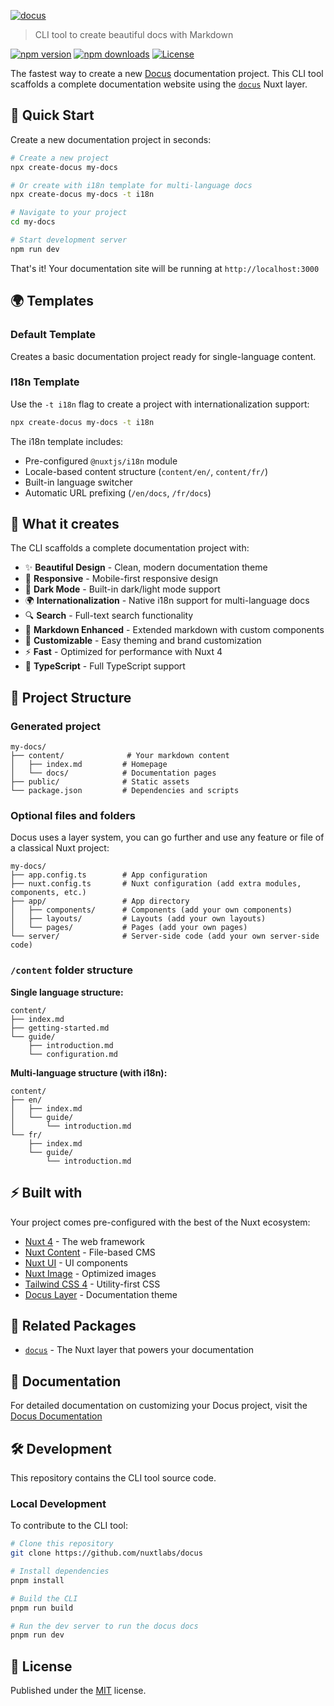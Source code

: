 [![docus](https://docus.dev/__og-image__/static/og.png)](https://docus.dev)

> CLI tool to create beautiful docs with Markdown

[![npm version](https://img.shields.io/npm/v/create-docus.svg?style=flat&colorA=020420&colorB=EEEEEE)](https://npmjs.com/package/create-docus)
[![npm downloads](https://img.shields.io/npm/dm/create-docus.svg?style=flat&colorA=020420&colorB=EEEEEE)](https://npm.chart.dev/create-docus)
[![License](https://img.shields.io/npm/l/create-docus.svg?style=flat&colorA=020420&colorB=EEEEEE)](https://npmjs.com/package/create-docus)

The fastest way to create a new [Docus](https://docus.dev) documentation project. This CLI tool scaffolds a complete documentation website using the [`docus`](https://www.github.com/nuxtlabs/docus/tree/main/layer) Nuxt layer.

## 🚀 Quick Start

Create a new documentation project in seconds:

```bash
# Create a new project
npx create-docus my-docs

# Or create with i18n template for multi-language docs
npx create-docus my-docs -t i18n

# Navigate to your project
cd my-docs

# Start development server
npm run dev
```

That's it! Your documentation site will be running at `http://localhost:3000`

## 🌍 Templates

### Default Template
Creates a basic documentation project ready for single-language content.

### I18n Template  
Use the `-t i18n` flag to create a project with internationalization support:

```bash
npx create-docus my-docs -t i18n
```

The i18n template includes:
- Pre-configured `@nuxtjs/i18n` module
- Locale-based content structure (`content/en/`, `content/fr/`)
- Built-in language switcher
- Automatic URL prefixing (`/en/docs`, `/fr/docs`)

## 🎯 What it creates

The CLI scaffolds a complete documentation project with:

- ✨ **Beautiful Design** - Clean, modern documentation theme
- 📱 **Responsive** - Mobile-first responsive design  
- 🌙 **Dark Mode** - Built-in dark/light mode support
- 🌍 **Internationalization** - Native i18n support for multi-language docs
- 🔍 **Search** - Full-text search functionality
- 📝 **Markdown Enhanced** - Extended markdown with custom components
- 🎨 **Customizable** - Easy theming and brand customization
- ⚡ **Fast** - Optimized for performance with Nuxt 4
- 🔧 **TypeScript** - Full TypeScript support

## 📁 Project Structure

### Generated project

```
my-docs/
├── content/              # Your markdown content
│   ├── index.md         # Homepage
│   └── docs/            # Documentation pages
├── public/              # Static assets
└── package.json         # Dependencies and scripts
```

### Optional files and folders

Docus uses a layer system, you can go further and use any feature or file of a classical Nuxt project:

```
my-docs/
├── app.config.ts        # App configuration
├── nuxt.config.ts       # Nuxt configuration (add extra modules, components, etc.)
├── app/                 # App directory
│   ├── components/      # Components (add your own components)
│   ├── layouts/         # Layouts (add your own layouts)
│   └── pages/           # Pages (add your own pages)
└── server/              # Server-side code (add your own server-side code)
```

### `/content` folder structure

**Single language structure:**
```
content/
├── index.md
├── getting-started.md
└── guide/
    ├── introduction.md
    └── configuration.md
```

**Multi-language structure (with i18n):**
```
content/
├── en/
│   ├── index.md
│   └── guide/
│       └── introduction.md
└── fr/
    ├── index.md
    └── guide/
        └── introduction.md
```

## ⚡ Built with

Your project comes pre-configured with the best of the Nuxt ecosystem:

- [Nuxt 4](https://nuxt.com) - The web framework
- [Nuxt Content](https://content.nuxt.com/) - File-based CMS
- [Nuxt UI](https://ui.nuxt.com) - UI components
- [Nuxt Image](https://image.nuxt.com/) - Optimized images
- [Tailwind CSS 4](https://tailwindcss.com/) - Utility-first CSS
- [Docus Layer](https://www.npmjs.com/package/docus) - Documentation theme

## 🔗 Related Packages

- [`docus`](https://github.com/nuxtlabs/docus/tree/main/layer) - The Nuxt layer that powers your documentation

## 📖 Documentation

For detailed documentation on customizing your Docus project, visit the [Docus Documentation](https://docus.dev)

## 🛠️ Development

This repository contains the CLI tool source code.

### Local Development

To contribute to the CLI tool:

```bash
# Clone this repository
git clone https://github.com/nuxtlabs/docus

# Install dependencies
pnpm install

# Build the CLI
pnpm run build

# Run the dev server to run the docus docs
pnpm run dev
```

## 📄 License

Published under the [MIT](https://github.com/nuxtlabs/docus/blob/main/LICENSE) license.

